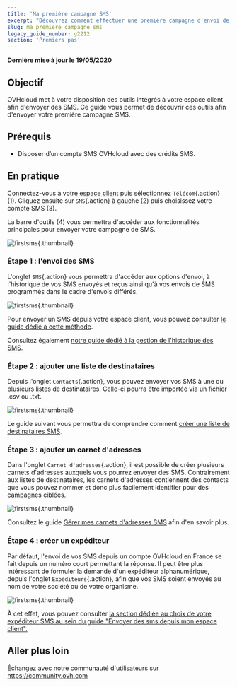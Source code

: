 ```yaml
---
title: 'Ma première campagne SMS'
excerpt: "Découvrez comment effectuer une première campagne d'envoi de SMS"
slug: ma_premiere_campagne_sms
legacy_guide_number: g2212
section: 'Premiers pas'
---
```


**Dernière mise à jour le 19/05/2020**

## Objectif

OVHcloud met à votre disposition des outils intégrés à votre espace client afin d'envoyer des SMS. Ce guide vous permet de découvrir ces outils afin d'envoyer votre première campagne SMS.

## Prérequis

- Disposer d’un compte SMS OVHcloud avec des crédits SMS.

## En pratique

Connectez-vous à votre [espace client](https://www.ovh.com/auth/?action=gotomanager) puis sélectionnez `Télécom`{.action} (1). Cliquez ensuite sur `SMS`{.action} à gauche (2)  puis choisissez votre compte SMS (3).

La barre d'outils (4) vous permettra d'accéder aux fonctionnalités principales pour envoyer votre campagne de SMS.

![firstsms](images/firstsms01.png){.thumbnail}

### Étape 1 : l'envoi des SMS

L'onglet `SMS`{.action} vous permettra d'accéder aux options d'envoi, à l'historique de vos SMS envoyés et reçus ainsi qu'à vos envois de SMS programmés dans le cadre d'envois différés.

![firstsms](images/firstsms02.png){.thumbnail}

Pour envoyer un SMS depuis votre espace client, vous pouvez consulter [le guide dédié à cette méthode](../envoyer_des_sms_depuis_mon_espace_client/).

Consultez également [notre guide dédié à la gestion de l'historique des SMS](../gerer-l-historique-des-sms/).

### Étape 2 : ajouter une liste de destinataires

Depuis l'onglet `Contacts`{.action}, vous pouvez envoyer vos SMS à une ou plusieurs listes de destinataires. Celle-ci pourra être importée via un fichier .csv ou .txt.

![firstsms](images/firstsms03.png){.thumbnail}

Le guide suivant vous permettra de comprendre comment [créer une liste de destinataires SMS](../liste_de_destinataire_sms/).

### Étape 3 : ajouter un carnet d'adresses

Dans l'onglet `Carnet d'adresses`{.action}, il est possible de créer plusieurs carnets d'adresses auxquels vous pourrez envoyer des SMS. Contrairement aux listes de destinataires, les carnets d'adresses contiennent des contacts que vous pouvez nommer et donc plus facilement identifier pour des campagnes ciblées.

![firstsms](images/firstsms04.png){.thumbnail}

Consultez le guide [Gérer mes carnets d'adresses SMS](../gerer_mes_carnets_dadresses_sms/) afin d'en savoir plus.

### Étape 4 : créer un expéditeur

Par défaut, l'envoi de vos SMS depuis un compte OVHcloud en France se fait depuis un numéro court permettant la réponse. Il peut être plus intéressant de formuler la demande d'un expéditeur alphanumérique, depuis l'onglet `Expéditeurs`{.action}, afin que vos SMS soient envoyés au nom de votre société ou de votre organisme.

![firstsms](images/firstsms05.png){.thumbnail}

À cet effet, vous pouvez consulter [la section dédiée au choix de votre expéditeur SMS au sein du guide "Envoyer des sms depuis mon espace client".](../envoyer_des_sms_depuis_mon_espace_client/#etape-3-choisir-votre-expediteur-sms)

## Aller plus loin

Échangez avec notre communauté d'utilisateurs sur <https://community.ovh.com>

